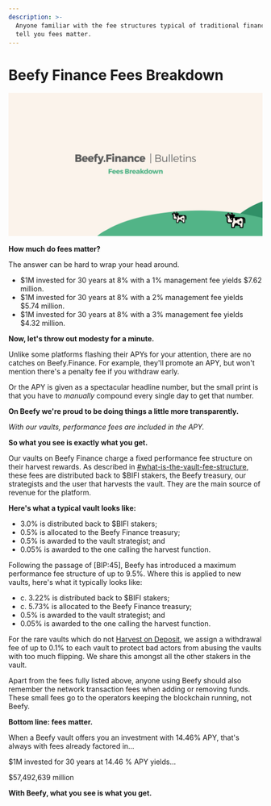 ```yaml
---
description: >-
  Anyone familiar with the fee structures typical of traditional finance will
  tell you fees matter.
---
```


# Beefy Finance Fees Breakdown

![](../../.gitbook/assets/bulletin-beefy-finance-fees-breakdown.png)

**How  much do fees matter?**

The answer can be hard to wrap your head around.

* $1M invested for 30 years at 8% with a 1% management fee yields $7.62 million.
* $1M invested for 30 years at 8% with a 2% management fee yields $5.74 million.
* $1M invested for 30 years at 8% with a 3% management fee yields $4.32 million.

**Now, let's throw out modesty for a minute.**

Unlike some platforms flashing their APYs for your attention, there are no catches on Beefy.Finance. For example, they'll promote an APY, but won't mention there's a penalty fee if you withdraw early.

Or the APY is given as a spectacular headline number, but the small print is that you have to _manually_ compound every single day to get that number.

**On Beefy we're proud to be doing things a little more transparently.**

_With our vaults, performance fees are included in the APY._

**So what you see is exactly what you get.**

Our vaults on Beefy Finance charge a fixed performance fee structure on their harvest rewards. As described in [#what-is-the-vault-fee-structure](../../products/vaults.md#what-is-the-vault-fee-structure "mention"), these fees are distributed back to $BIFI stakers, the Beefy treasury, our strategists and the user that harvests the vault. They are the main source of revenue for the platform.

**Here's what a typical vault looks like:**

* 3.0% is distributed back to $BIFI stakers;
* 0.5% is allocated to the Beefy Finance treasury;
* 0.5% is awarded to the vault strategist; and
* 0.05% is awarded to the one calling the harvest function.

Following the passage of \[BIP:45], Beefy has introduced a maximum performance fee structure of up to 9.5%. Where this is applied to new vaults, here's what it typically looks like:

* c. 3.22% is distributed back to $BIFI stakers;
* c. 5.73% is allocated to the Beefy Finance treasury;
* 0.5% is awarded to the vault strategist; and
* 0.05% is awarded to the one calling the harvest function.

For the rare vaults which do not [Harvest on Deposit](https://docs.beefy.finance/ecosystem/products/vaults#what-is-harvesting-on-deposit), we assign a withdrawal fee of up to 0.1% to each vault to protect bad actors from abusing the vaults with too much flipping. We share this amongst all the other stakers in the vault.

Apart from the fees fully listed above, anyone using Beefy should also remember the network transaction fees when adding or removing funds. These small fees go to the operators keeping the blockchain running, not Beefy.

**Bottom line: fees matter.**

When a Beefy vault offers you an investment with 14.46% APY, that's always with fees already factored in...

$1M invested for 30 years at 14.46 % APY yields…

$57,492,639 million

**With Beefy, what you see is what you get.**
